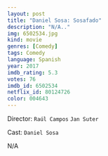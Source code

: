 ```yaml
---
layout: post
title: "Daniel Sosa: Sosafado"
description: "N/A.."
img: 6502534.jpg
kind: movie
genres: [Comedy]
tags: Comedy 
language: Spanish
year: 2017
imdb_rating: 5.3
votes: 76
imdb_id: 6502534
netflix_id: 80124726
color: 004643
---
```

Director: `Raúl Campos` `Jan Suter`  

Cast: `Daniel Sosa` 

N/A
